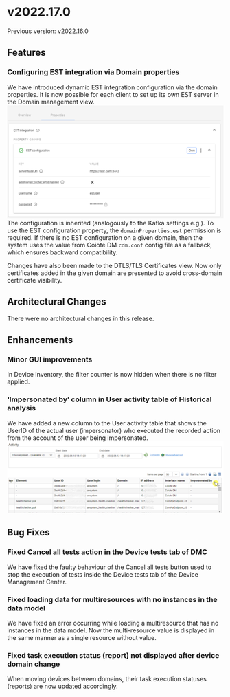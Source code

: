 # v2022.17.0

Previous version: v2022.16.0

## Features

### Configuring EST integration via **Domain properties**

We have introduced dynamic EST integration configuration via the domain properties.
It is now possible for each client to set up its own EST server in the Domain management view.
![EST integration config](images/est_properties.png "EST integration config")
The configuration is inherited (analogously to the Kafka settings e.g.). To use the EST configuration property, the `domainProperties.est` permission is required.
If there is no EST configuration on a given domain, then the system uses the value from Coiote DM `cdm.conf` config file as a fallback, which ensures backward compatibility.

Changes have also been made to the DTLS/TLS Certificates view. Now only certificates added in the given domain are presented to avoid cross-domain certificate visibility.

## Architectural Changes
There were no architectural changes in this release.

## Enhancements

### Minor GUI improvements
In Device Inventory, the filter counter is now hidden when there is no filter applied.

### ‘Impersonated by’ column in User activity table of Historical analysis

We have added a new column to the User activity table that shows the UserID of the actual user (impersonator) who executed the recorded action from the account of the user being impersonated.
!['Impersonated by' column](images/impersonated_by.png "'Impersonated by' column")

## Bug Fixes

### Fixed Cancel all tests action in the Device tests tab of DMC
We have fixed the faulty behaviour of the Cancel all tests button used to stop the execution of tests inside the Device tests tab of the Device Management Center.

### Fixed loading data for multiresources with no instances in the data model
We have fixed an error occurring while loading a multiresource that has no instances in the data model. Now the multi-resource value is displayed in the same manner as a single resource without value.

### Fixed task execution status (report) not displayed after device domain change
When moving devices between domains, their task execution statuses (reports) are now updated accordingly.
